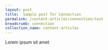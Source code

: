 ```yaml
---
layout: post
title:  Sample post for Connection
permalink: /content-articles/connection/test
breadcrumb: connection
collection_name: content-articles
---
```

Lorem ipsum sit amet

